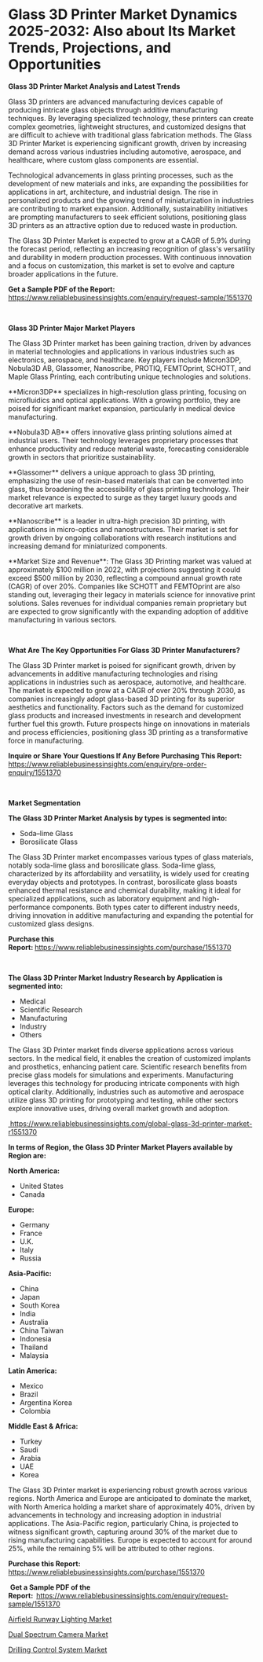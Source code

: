 <p><h1>Glass 3D Printer Market Dynamics 2025-2032: Also about Its Market Trends, Projections, and Opportunities</h1></p><p><strong>Glass 3D Printer Market Analysis and Latest Trends</strong></p>
<p><p>Glass 3D printers are advanced manufacturing devices capable of producing intricate glass objects through additive manufacturing techniques. By leveraging specialized technology, these printers can create complex geometries, lightweight structures, and customized designs that are difficult to achieve with traditional glass fabrication methods. The Glass 3D Printer Market is experiencing significant growth, driven by increasing demand across various industries including automotive, aerospace, and healthcare, where custom glass components are essential.</p><p>Technological advancements in glass printing processes, such as the development of new materials and inks, are expanding the possibilities for applications in art, architecture, and industrial design. The rise in personalized products and the growing trend of miniaturization in industries are contributing to market expansion. Additionally, sustainability initiatives are prompting manufacturers to seek efficient solutions, positioning glass 3D printers as an attractive option due to reduced waste in production.</p><p>The Glass 3D Printer Market is expected to grow at a CAGR of 5.9% during the forecast period, reflecting an increasing recognition of glass's versatility and durability in modern production processes. With continuous innovation and a focus on customization, this market is set to evolve and capture broader applications in the future.</p></p>
<p><strong>Get a Sample PDF of the Report:&nbsp;</strong> <a href="https://www.reliablebusinessinsights.com/enquiry/request-sample/1551370?utm_campaign=1837&utm_medium=2&utm_source=Github&utm_content=ia&utm_term=16022025&utm_id=glass-3d-printer">https://www.reliablebusinessinsights.com/enquiry/request-sample/1551370</a></p>
<p>&nbsp;</p>
<p><strong>Glass 3D Printer Major Market Players</strong></p>
<p><p>The Glass 3D Printer market has been gaining traction, driven by advances in material technologies and applications in various industries such as electronics, aerospace, and healthcare. Key players include Micron3DP, Nobula3D AB, Glassomer, Nanoscribe, PROTIQ, FEMTOprint, SCHOTT, and Maple Glass Printing, each contributing unique technologies and solutions.</p><p>**Micron3DP** specializes in high-resolution glass printing, focusing on microfluidics and optical applications. With a growing portfolio, they are poised for significant market expansion, particularly in medical device manufacturing.</p><p>**Nobula3D AB** offers innovative glass printing solutions aimed at industrial users. Their technology leverages proprietary processes that enhance productivity and reduce material waste, forecasting considerable growth in sectors that prioritize sustainability.</p><p>**Glassomer** delivers a unique approach to glass 3D printing, emphasizing the use of resin-based materials that can be converted into glass, thus broadening the accessibility of glass printing technology. Their market relevance is expected to surge as they target luxury goods and decorative art markets.</p><p>**Nanoscribe** is a leader in ultra-high precision 3D printing, with applications in micro-optics and nanostructures. Their market is set for growth driven by ongoing collaborations with research institutions and increasing demand for miniaturized components.</p><p>**Market Size and Revenue**: The Glass 3D Printing market was valued at approximately $100 million in 2022, with projections suggesting it could exceed $500 million by 2030, reflecting a compound annual growth rate (CAGR) of over 20%. Companies like SCHOTT and FEMTOprint are also standing out, leveraging their legacy in materials science for innovative print solutions. Sales revenues for individual companies remain proprietary but are expected to grow significantly with the expanding adoption of additive manufacturing in various sectors.</p></p>
<p>&nbsp;</p>
<p><strong>What Are The Key Opportunities For Glass 3D Printer Manufacturers?</strong></p>
<p><p>The Glass 3D Printer market is poised for significant growth, driven by advancements in additive manufacturing technologies and rising applications in industries such as aerospace, automotive, and healthcare. The market is expected to grow at a CAGR of over 20% through 2030, as companies increasingly adopt glass-based 3D printing for its superior aesthetics and functionality. Factors such as the demand for customized glass products and increased investments in research and development further fuel this growth. Future prospects hinge on innovations in materials and process efficiencies, positioning glass 3D printing as a transformative force in manufacturing.</p></p>
<p><strong>Inquire or Share Your Questions If Any Before Purchasing This Report:</strong> <a href="https://www.reliablebusinessinsights.com/enquiry/pre-order-enquiry/1551370?utm_campaign=1837&utm_medium=2&utm_source=Github&utm_content=ia&utm_term=16022025&utm_id=glass-3d-printer">https://www.reliablebusinessinsights.com/enquiry/pre-order-enquiry/1551370</a></p>
<p>&nbsp;</p>
<p><strong>Market Segmentation</strong></p>
<p><strong>The Glass 3D Printer Market Analysis by types is segmented into:</strong></p>
<p><ul><li>Soda–lime Glass</li><li>Borosilicate Glass</li></ul></p>
<p><p>The Glass 3D Printer market encompasses various types of glass materials, notably soda-lime glass and borosilicate glass. Soda-lime glass, characterized by its affordability and versatility, is widely used for creating everyday objects and prototypes. In contrast, borosilicate glass boasts enhanced thermal resistance and chemical durability, making it ideal for specialized applications, such as laboratory equipment and high-performance components. Both types cater to different industry needs, driving innovation in additive manufacturing and expanding the potential for customized glass designs.</p></p>
<p><strong>Purchase this Report:&nbsp;</strong><a href="https://www.reliablebusinessinsights.com/purchase/1551370?utm_campaign=1837&utm_medium=2&utm_source=Github&utm_content=ia&utm_term=16022025&utm_id=glass-3d-printer">https://www.reliablebusinessinsights.com/purchase/1551370</a></p>
<p>&nbsp;</p>
<p><strong>The Glass 3D Printer Market Industry Research by Application is segmented into:</strong></p>
<p><ul><li>Medical</li><li>Scientific Research</li><li>Manufacturing</li><li>Industry</li><li>Others</li></ul></p>
<p><p>The Glass 3D Printer market finds diverse applications across various sectors. In the medical field, it enables the creation of customized implants and prosthetics, enhancing patient care. Scientific research benefits from precise glass models for simulations and experiments. Manufacturing leverages this technology for producing intricate components with high optical clarity. Additionally, industries such as automotive and aerospace utilize glass 3D printing for prototyping and testing, while other sectors explore innovative uses, driving overall market growth and adoption.</p></p>
<p><a href="https://www.reliablebusinessinsights.com/global-glass-3d-printer-market-r1551370?utm_campaign=1837&utm_medium=2&utm_source=Github&utm_content=ia&utm_term=16022025&utm_id=glass-3d-printer">&nbsp;https://www.reliablebusinessinsights.com/global-glass-3d-printer-market-r1551370</a></p>
<p><strong>In terms of Region, the Glass 3D Printer Market Players available by Region are:</strong></p>
<p>
    <p> <strong> North America: </strong>
        <ul>
            <li>United States</li>
            <li>Canada</li>
        </ul>
        </p> 
    <p> <strong> Europe: </strong>
        <ul>
            <li>Germany</li>
            <li>France</li>
            <li>U.K.</li>
            <li>Italy</li>
            <li>Russia</li>
        </ul>
        </p> 
    <p> <strong> Asia-Pacific: </strong>
        <ul>
            <li>China</li>
            <li>Japan</li>
            <li>South Korea</li>
            <li>India</li>
            <li>Australia</li>
            <li>China Taiwan</li>
            <li>Indonesia</li>
            <li>Thailand</li>
            <li>Malaysia</li>
        </ul>
        </p> 
    <p> <strong> Latin America: </strong>
        <ul>
            <li>Mexico</li>
            <li>Brazil</li>
            <li>Argentina Korea</li>
            <li>Colombia</li>
        </ul>
        </p> 
    <p> <strong> Middle East & Africa: </strong>
        <ul>
            <li>Turkey</li>
            <li>Saudi</li>
            <li>Arabia</li>
            <li>UAE</li>
            <li>Korea</li>
        </ul>
    </p>
    </p>
<p><p>The Glass 3D Printer market is experiencing robust growth across various regions. North America and Europe are anticipated to dominate the market, with North America holding a market share of approximately 40%, driven by advancements in technology and increasing adoption in industrial applications. The Asia-Pacific region, particularly China, is projected to witness significant growth, capturing around 30% of the market due to rising manufacturing capabilities. Europe is expected to account for around 25%, while the remaining 5% will be attributed to other regions.</p></p>
<p><strong>Purchase this Report: </strong><a href="https://www.reliablebusinessinsights.com/purchase/1551370?utm_campaign=1837&utm_medium=2&utm_source=Github&utm_content=ia&utm_term=16022025&utm_id=glass-3d-printer">https://www.reliablebusinessinsights.com/purchase/1551370</a></p>
<p>&nbsp;<strong>Get a Sample PDF of the Report:&nbsp;&nbsp;</strong><a href="https://www.reliablebusinessinsights.com/enquiry/request-sample/1551370?utm_campaign=1837&utm_medium=2&utm_source=Github&utm_content=ia&utm_term=16022025&utm_id=glass-3d-printer">https://www.reliablebusinessinsights.com/enquiry/request-sample/1551370</a></p>
<p><strong></strong></p>
<p><p><a href="https://github.com/tanckfelli84/Market-Research-Report-List-1/blob/main/airfield-runway-lighting-market.md?utm_campaign=1837&utm_medium=2&utm_source=Github&utm_content=ia&utm_term=16022025&utm_id=glass-3d-printer">Airfield Runway Lighting Market</a></p><p><a href="https://github.com/wakerizaak8g/Market-Research-Report-List-1/blob/main/dual-spectrum-camera-market.md?utm_campaign=1837&utm_medium=2&utm_source=Github&utm_content=ia&utm_term=16022025&utm_id=glass-3d-printer">Dual Spectrum Camera Market</a></p><p><a href="https://github.com/mharielmesa/Market-Research-Report-List-5/blob/main/drilling-control-system-market.md?utm_campaign=1837&utm_medium=2&utm_source=Github&utm_content=ia&utm_term=16022025&utm_id=glass-3d-printer">Drilling Control System Market</a></p></p>